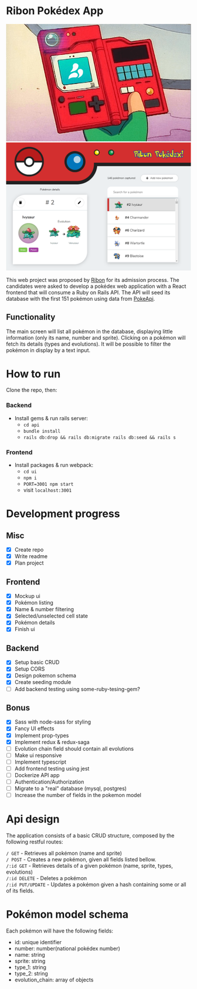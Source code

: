 # Ribon Pokédex App

![alt text](ribon-pokedex.png 'Ribon Pokédex')
![alt text](ribon-pokedex-1.png 'Ribon Pokédex')

This web project was proposed by [Ribon](https://home.ribon.io/) for its admission process.
The candidates were asked to develop a pokédex web application with a React frontend that will consume a Ruby on Rails API.
The API will seed its database with the first 151 pokémon using data from [PokeApi](https://pokeapi.co/docs/v2.html).

## Functionality

The main screen will list all pokémon in the database, displaying little information (only its name, number and sprite). Clicking on a pokémon will fetch its details (types and evolutions). It will be possible to filter the pokémon in display by a text input.

# How to run

Clone the repo, then:

### Backend

-   Install gems & run rails server:
    -   `cd api`
    -   `bundle install`
    -   `rails db:drop && rails db:migrate rails db:seed && rails s`

### Frontend

-   Install packages & run webpack:
    -   `cd ui`
    -   `npm i`
    -   `PORT=3001 npm start`
    -   visit `localhost:3001`

# Development progress

## Misc

-   [x] Create repo
-   [x] Write readme
-   [x] Plan project

## Frontend

-   [x] Mockup ui
-   [x] Pokémon listing
-   [x] Name & number filtering
-   [x] Selected/unselected cell state
-   [x] Pokémon details
-   [x] Finish ui

## Backend

-   [x] Setup basic CRUD
-   [x] Setup CORS
-   [x] Design pokemon schema
-   [x] Create seeding module
-   [ ] Add backend testing using some-ruby-tesing-gem?

## Bonus

-   [x] Sass with node-sass for styling
-   [x] Fancy UI effects
-   [x] Implement prop-types
-   [x] Implement redux & redux-saga
-   [ ] Evolution chain field should contain all evolutions
-   [ ] Make ui responsive
-   [ ] Implement typescript
-   [ ] Add frontend testing using jest
-   [ ] Dockerize API app
-   [ ] Authentication/Authorization
-   [ ] Migrate to a "real" database (mysql, postgres)
-   [ ] Increase the number of fields in the pokemon model

# Api design

The application consists of a basic CRUD structure, composed by the following restful routes:

`/ GET` - Retrieves all pokémon (name and sprite)\
`/ POST` - Creates a new pokémon, given all fields listed bellow.\
`/:id GET` - Retrieves details of a given pokémon (name, sprite, types, evolutions)\
`/:id DELETE` - Deletes a pokémon\
`/:id PUT/UPDATE` - Updates a pokémon given a hash containing some or all of its fields.

# Pokémon model schema

Each pokémon will have the following fields:

-   id: unique identifier
-   number: number(national pokédex number)
-   name: string
-   sprite: string
-   type_1: string
-   type_2: string
-   evolution_chain: array of objects

